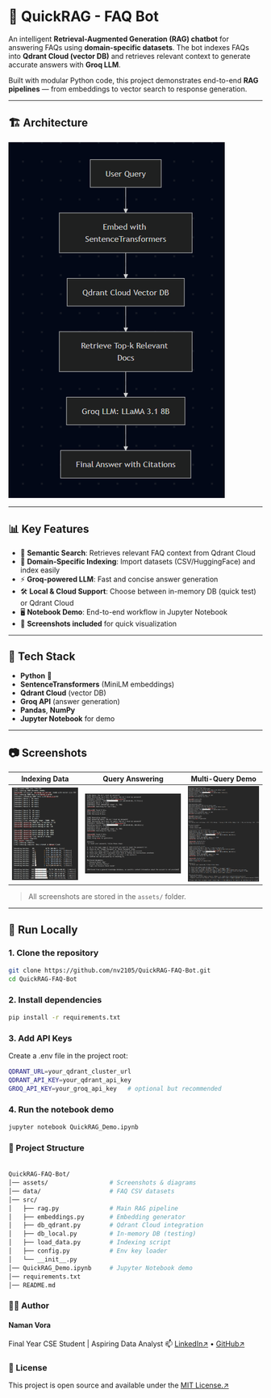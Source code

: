 # 🤖 QuickRAG - FAQ Bot

An intelligent **Retrieval-Augmented Generation (RAG) chatbot** for answering FAQs using **domain-specific datasets**. The bot indexes FAQs into **Qdrant Cloud (vector DB)** and retrieves relevant context to generate accurate answers with **Groq LLM**.  

Built with modular Python code, this project demonstrates end-to-end **RAG pipelines** — from embeddings to vector search to response generation.

---

## 🏗️ Architecture

![Architecture](assets/architecture.png)

---

## 📊 Key Features

- 🔎 **Semantic Search**: Retrieves relevant FAQ context from Qdrant Cloud  
- 📂 **Domain-Specific Indexing**: Import datasets (CSV/HuggingFace) and index easily  
- ⚡ **Groq-powered LLM**: Fast and concise answer generation  
- 🛠️ **Local & Cloud Support**: Choose between in-memory DB (quick test) or Qdrant Cloud  
- 🖥️ **Notebook Demo**: End-to-end workflow in Jupyter Notebook  
- 📸 **Screenshots included** for quick visualization  

---

## 🧰 Tech Stack

- **Python** 🐍  
- **SentenceTransformers** (MiniLM embeddings)  
- **Qdrant Cloud** (vector DB)  
- **Groq API** (answer generation)  
- **Pandas**, **NumPy**  
- **Jupyter Notebook** for demo  

---

## 📷 Screenshots

| Indexing Data | Query Answering | Multi-Query Demo |
|---------------|-----------------|------------------|
| ![Indexing](assets/indexing.png) | ![Single Query](assets/single_query.png) | ![Multi Query](assets/multi_query.png) |

> All screenshots are stored in the `assets/` folder.

---

## 🚀 Run Locally

### 1. Clone the repository
```bash
git clone https://github.com/nv2105/QuickRAG-FAQ-Bot.git
cd QuickRAG-FAQ-Bot
```

### 2. Install dependencies
```bash
pip install -r requirements.txt
```

### 3. Add API Keys

Create a .env file in the project root:
```bash
QDRANT_URL=your_qdrant_cluster_url
QDRANT_API_KEY=your_qdrant_api_key
GROQ_API_KEY=your_groq_api_key   # optional but recommended
```

### 4. Run the notebook demo
``` bash
jupyter notebook QuickRAG_Demo.ipynb
```

### 📁 Project Structure

```bash

QuickRAG-FAQ-Bot/
│── assets/                 # Screenshots & diagrams
│── data/                   # FAQ CSV datasets
│── src/
│   ├── rag.py              # Main RAG pipeline
│   ├── embeddings.py       # Embedding generator
│   ├── db_qdrant.py        # Qdrant Cloud integration
│   ├── db_local.py         # In-memory DB (testing)
│   ├── load_data.py        # Indexing script
│   ├── config.py           # Env key loader
│   └── __init__.py
│── QuickRAG_Demo.ipynb     # Jupyter Notebook demo
│── requirements.txt
│── README.md

```

### 👨‍💻 Author
#### Naman Vora

Final Year CSE Student | Aspiring Data Analyst
📫 [LinkedIn↗](www.linkedin.com/in/namanvora21) • [GitHub↗](https://github.com/nv2105)

### 📄 License

This project is open source and available under the [MIT License.↗]([https://mit-license.org/](https://github.com/nv2105/QuickRAG-FAQ-Bot?tab=MIT-1-ov-file#))
